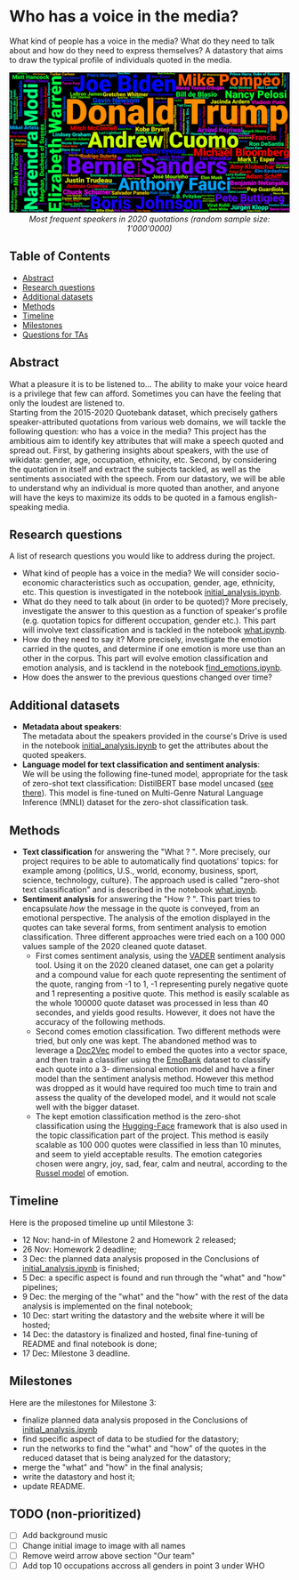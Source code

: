 

# Who has a voice in the media? <!-- omit in toc --> 
What kind of people has a voice in the media? What do they need to talk about and how do they need to express themselves? A datastory that aims to draw the typical profile of individuals quoted in the media.

<p align="center">
  <img src="images/wordcloud-speakers.png" alt="wordcloud" width="650">
  <br>
  <em>Most frequent speakers in 2020 quotations (random sample size: 1'000'0000)</em>
</p>

## Table of Contents <!-- omit in toc -->

- [Abstract](#abstract)
- [Research questions](#research-questions)
- [Additional datasets](#additional-datasets)
- [Methods](#methods)
- [Timeline](#timeline)
- [Milestones](#milestones)
- [Questions for TAs](#questions-for-tas)
  

## Abstract
What a pleasure it is to be listened to… The ability to make your voice heard is a privilege that few can afford. Sometimes you can have the feeling that only the loudest are listened to.  
Starting from the 2015-2020 Quotebank dataset, which precisely gathers speaker-attributed quotations from various web domains, we will tackle the following question: who has a voice in the media? This project has the ambitious aim to identify key attributes that will make a speech quoted and spread out. First, by gathering insights about speakers, with the use of wikidata: gender, age, occupation, ethnicity, etc. Second, by considering the quotation in itself and extract the subjects tackled, as well as the sentiments associated with the speech. From our datastory, we will be able to understand why an individual is more quoted than another, and anyone will have the keys to maximize its odds to be quoted in a famous english-speaking media.



## Research questions
A list of research questions you would like to address during the project.
- What kind of people has a voice in the media? We will consider socio-economic characteristics such as occupation, gender, age, ethnicity, etc. This question is investigated in the notebook [initial_analysis.ipynb](initial_analysis.ipynb).
- What do they need to talk about (in order to be quoted)? More precisely, investigate the answer to this question as a function of speaker's profile (e.g. quotation topics for different occupation, gender etc.). This part will involve text classification and is tackled in the notebook [what.ipynb](what.ipynb).
- How do they need to say it? More precisely, investigate the emotion carried in the quotes, and determine if one emotion is more use than an other in the corpus. This part will evolve emotion classification and emotion analysis, and is tacklend in the notebook [find_emotions.ipynb](find_emotions.ipynb).
- How does the answer to the previous questions changed over time?

## Additional datasets
-  __Metadata about speakers__: <br> The metadata about the speakers provided in the course's Drive is used in the notebook [initial_analysis.ipynb](initial_analysis.ipynb) to get the attributes about the quoted speakers.
- __Language model for text classification and sentiment analysis__: <br> We will be using the following fine-tuned model, appropriate for the task of zero-shot text classification: DistilBERT base model uncased ([see there](https://huggingface.co/typeform/distilbert-base-uncased-mnli)). This model is fine-tuned on Multi-Genre Natural Language Inference (MNLI) dataset for the zero-shot classification task.


## Methods
* __Text classification__ for answering the "What ? ". More precisely, our project requires to be able to automatically find quotations' topics: for example among {politics, U.S., world, economy, business, sport, science, technology, culture}. The approach used is called "zero-shot text classification" and is described in the notebook [what.ipynb](what.ipynb).
* __Sentiment analysis__ for answering the "How ? ". This part tries to encapsulate *how* the message in the quote is conveyed, from an emotional perspective. The analysis of the emotion displayed in the quotes can take several forms, from sentiment analysis to emotion classification. Three different approaches were tried each on a 100 000 values sample of the 2020 cleaned quote dataset.
  -  First comes sentiment analysis, using the [VADER](http://comp.social.gatech.edu/papers/icwsm14.vader.hutto.pdf) sentiment analysis tool. Using it on the 2020 cleaned dataset, one can get a polarity and a compound value for each quote representing the sentiment of the quote, ranging from -1 to 1, -1 representing purely negative quote and 1 representing a positive quote. This method is easily scalable as the whole 100000 quote dataset was processed in less than 40 secondes, and yields good results. However, it does not have the accuracy of the following methods.
  -  Second comes emotion classification. Two different methods were tried, but only one was kept. The abandoned method was to leverage  a [Doc2Vec](https://radimrehurek.com/gensim/models/doc2vec.html) model to embed the quotes into a vector space, and then train a classifier using the [EmoBank](https://github.com/JULIELab/EmoBank) dataset to classify each quote into a 3- dimensional emotion model and have a finer model than the sentiment analysis method. However this method was dropped as it would have required too much time to train and assess the quality of the developed model, and it would not scale well with the bigger dataset.
  -  The kept emotion classification method is the zero-shot classification using the [Hugging-Face](https://huggingface.co/) framework that is also used  in the topic classification part of the project. This method is easily scalable as 100 000 quotes were classified in less than 10 minutes, and seem to yield acceptable results. The emotion categories chosen were angry, joy, sad, fear, calm and neutral, according to the [Russel model](https://www.sciencedirect.com/science/article/pii/009265667790037X) of emotion.

## Timeline
Here is the proposed timeline up until Milestone 3:
- 12 Nov: hand-in of Milestone 2 and Homework 2 released;
- 26 Nov: Homework 2 deadline;
- 3 Dec: the planned data analysis proposed in the Conclusions of [initial_analysis.ipynb](initial_analysis.ipynb) is finished;
- 5 Dec: a specific aspect is found and run through the "what" and "how" pipelines;
- 9 Dec: the merging of the "what" and the "how" with the rest of the data analysis is implemented on the final notebook;
- 10 Dec: start writing the datastory and the website where it will be hosted;
- 14 Dec: the datastory is finalized and hosted, final fine-tuning of README and final notebook is done;
- 17 Dec: Milestone 3 deadline.

## Milestones
Here are the milestones for Milestone 3:
- finalize planned data analysis proposed in the Conclusions of [initial_analysis.ipynb](initial_analysis.ipynb)
- find specific aspect of data to be studied for the datastory;
- run the networks to find the "what" and "how" of the quotes in the reduced dataset that is being analyzed for the datastory;
- merge the "what" and "how" in the final analysis;
- write the datastory and host it;
- update README.

## TODO (non-prioritized)
- [ ] Add background music
- [ ] Change initial image to image with all names
- [ ] Remove weird arrow above section "Our team"
- [ ] Add top 10 occupations accross all genders in point 3 under WHO
